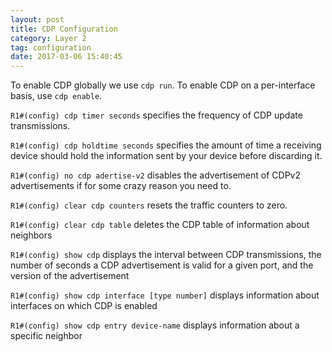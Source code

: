 ```yaml
---
layout: post
title: CDP Configuration
category: Layer 2
tag: configuration
date: 2017-03-06 15:40:45
---
```


To enable CDP globally we use `cdp run`. To enable CDP on a per-interface basis, use `cdp enable`.

`R1#(config) cdp timer seconds`  specifies the frequency of CDP update transmissions.

`R1#(config) cdp holdtime seconds` specifies the amount of time a receiving device should hold the information sent by your device before discarding it.

`R1#(config) no cdp adertise-v2` disables the advertisement of CDPv2 advertisements if for some crazy reason you need to.

`R1#(config) clear cdp counters` resets the traffic counters to zero.

`R1#(config) clear cdp table` deletes the CDP table of information about neighbors

`R1#(config) show cdp` displays the interval between CDP transmissions, the number of seconds a CDP advertisement is valid for a given port, and the version of the advertisement

`R1#(config) show cdp interface [type number]` displays information about interfaces on which CDP is enabled

`R1#(config) show cdp entry device-name` displays information about a specific neighbor
